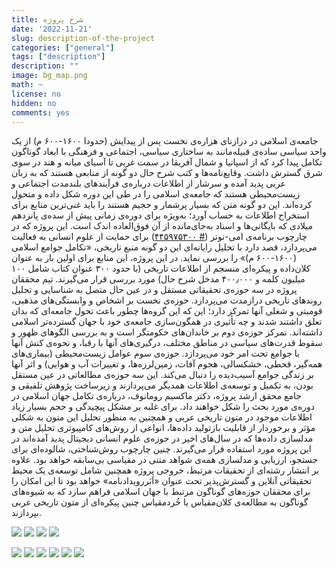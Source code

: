 ```yaml
---
title: شرح پروژه
date: '2022-11-21'
slug: description-of-the-project
categories: ["general"]
tags: ["description"]
description: ""
image: bg_map.png
math: ~
license: no
hidden: no
comments: yes
---
```


جامعه‌ی اسلامی در درازنای هزاره‌ی نخست پس از پیدایش (حدودا ۱۶۰۰-۶۰۰ م) از یک واحد سیاسی ساده‌ی قبیله‌مانند به ساختاری سیاسی، اجتماعی و فرهنگی با ابعاد گوناگون تکامل پیدا کرد که از اسپانیا و شمال آفریقا در سمت غربی تا آسیای میانه و هند در سوی شرق گسترش داشت. وقایع‌نامه‌ها و کتب شرح حال دو گونه از منابعی هستند که به زبان عربی پدید آمده و سرشار از اطلاعات درباره‌ی فرآیندهای بلندمدت اجتماعی و زیست‌محیطی هستند که جامعه‌ی اسلامی را در طی این دوره شکل داده و متحول کرده‌اند. این دو گونه متن که بسیار پرشمار و حجیم هستند را باید غنی‌ترین منابع برای استخراج اطلاعات به حساب آورد؛ به‌ویژه برای دوره‌ی زمانی پیش از سده‌ی پانزدهم میلادی که بایگانی‌ها و اسناد به‌جای‌مانده از آن فوق‌العاده اندک است. این پروژه که در چارچوب برنامه‌ی امی-نوتر ([# ۴۴۵۹۷۵۳۰۰](https://gepris.dfg.de/gepris/projekt/445975300?language=en)) برای حمایت از علوم انسانی به فعالیت می‌پردازد، قصد دارد با تحلیل رایانه‌ای این دو گونه منبع تاریخی، «تکامل جوامع اسلامی (۱۶۰۰-۶۰۰ م)» را بررسی نماید. در این پروژه، این منابع برای اولین بار به عنوان کلان‌داده و پیکره‌ای منسجم از اطلاعات تاریخی (با حدود ۳۰۰ عنوان کتاب شامل ۱۰۰ میلیون کلمه و ۴۰۰٫۰۰۰ مدخل شرح حال) مورد بررسی قرار می‌گیرند. تیم محققان پروژه در سه حوزه‌ی تحقیقاتی مستقل و در عین حال متصل به شناسایی و تحلیل روندهای تاریخی درازمدت می‌پردازد. حوزه‌ی نخست بر اشخاص و وابستگی‌های مذهبی، قومیتی و شغلی آنها تمرکز دارد؛ این که این گروه‌ها چطور باعث تحول جامعه‌ای که بدان تعلق داشتند شدند و چه تأثیری در همگون‌سازی جامعه‌ی خود با جهان گسترده‌تر اسلامی داشته‌اند. تمرکز حوزه‌ی دوم بر خاندان‌های حکومتگر است و به بررسی الگوهای ظهور و سقوط قدرت‌های سیاسی در مناطق مختلف، درگیری‌های آنها با رقبا، و نحوه‌ی کنش آنها با جوامع تحت امر خود می‌پردازد. حوزه‌ی سوم عوامل زیست‌محیطی (بیماری‌های همه‌گیر، قحطی، خشکسالی، هجوم آفات، زمین‌لرزه‌ها، و تغییرات آب و هوایی) و اثر آنها بر زندگی جوامع آسیب‌دیده را دنبال می‌کند. این سه حوزه‌ی مطالعاتی در عین مستقل بودن، به تکمیل و توسعه‌ی اطلاعات همدیگر می‌پردازند و زیرساخت پژوهش تلفیقی و جامع محقق ارشد پروژه، دکتر ماکسیم رومانوف، درباره‌ی تکامل جهان اسلامی در دوره‌ی مورد بحث را شکل خواهند داد. برای غلبه بر مشکل پیچیدگی و حجم بسیار زیاد اطلاعات موجود در متون تاریخی عربی و همچنین به منظور تحلیل این متون به شکلی مؤثر و برخوردار از قابلیت بازتولید داده‌ها، انواعی از روش‌های کامپیوتری تحلیل متن و مدلسازی داده‌ها که در سال‌های اخیر در حوزه‌ی علوم انسانی دیجیتال پدید آمده‌اند در این پروژه مورد استفاده قرار می‌گیرند. چنین چارچوب روش‌شناختی، شالوده‌ای برای جستجو، ارزیابی و مدلسازی همه‌ی شواهد متنی در مقیاسی بی‌سابقه خواهد بود. علاوه بر انتشار رشته‌ای از تحقیقات مرتبط، خروجی پروژه همچنین شامل توسعه‌ی یک محیط تحقیقاتی آنلاین و گسترش‌پذیر تحت عنوان «اَبَررویدادنامه» خواهد بود تا این امکان را برای محققان حوزه‌های گوناگون مرتبط با جهان اسلامی فراهم سازد که به شیوه‌های گوناگون به مطالعه‌ی کلان‌مقیاس یا خُردمقیاس چنین پیکره‌ای از متون تاریخی عربی بپردازند.

![](001_ProjectDescription_FA/001_ProjectDescription_FA_01.png)
![](001_ProjectDescription_FA/001_ProjectDescription_FA_02.png)
![](001_ProjectDescription_FA/001_ProjectDescription_FA_03.png)
![](001_ProjectDescription_FA/001_ProjectDescription_FA_04.png)

![](001_ProjectDescription_FA/001_ProjectDescription_FA_05.png)
![](001_ProjectDescription_FA/001_ProjectDescription_FA_06.png)
![](001_ProjectDescription_FA/001_ProjectDescription_FA_07.png)
![](001_ProjectDescription_FA/001_ProjectDescription_FA_08.png)
![](001_ProjectDescription_FA/001_ProjectDescription_FA_09.png)
![](001_ProjectDescription_FA/001_ProjectDescription_FA_10.png)
